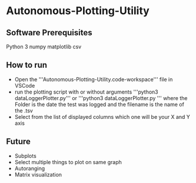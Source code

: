 # Autonomous-Plotting-Utility

## Software Prerequisites
Python 3
numpy
matplotlib
csv

## How to run

- Open the '''Autonomous-Plotting-Utility.code-workspace''' file in VSCode
- run the plotting script with or without arguments '''python3 dataLoggerPlotter.py''' or '''python3 dataLoggerPlotter.py <Folder Date> <Filename>''' where the Folder is the date the test was logged and the filename is the name of the .tsv
- Select from the list of displayed columns which one will be your X and Y axis

## Future
- Subplots
- Select multiple things to plot on same graph
- Autoranging
- Matrix visualization